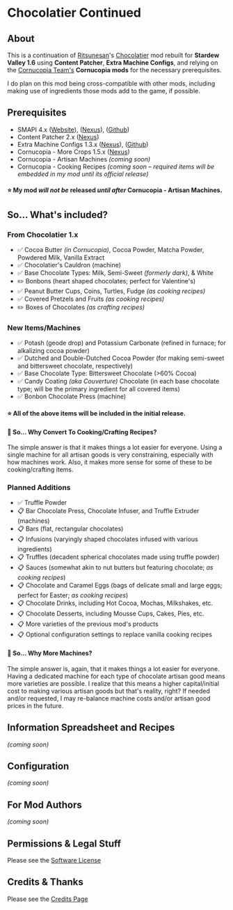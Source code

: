 # Chocolatier Continued

## About

This is a continuation of [Ritsunesan](https://www.nexusmods.com/stardewvalley/users/40687890)'s [Chocolatier](https://www.nexusmods.com/stardewvalley/mods/5403) mod rebuilt for **Stardew Valley 1.6** using **Content Patcher**, **Extra Machine Configs**, and relying on the [Cornucopia Team's](https://github.com/MizuJakkaru/Cornucopia/?tab=readme-ov-file#cornucopia-team) **Cornucopia mods** for the necessary prerequisites.

I do plan on this mod being cross-compatible with other mods, including making use of ingredients those mods add to the game, if possible.

## Prerequisites

- SMAPI 4.x ([Website](https://smapi.io/)), ([Nexus](https://www.nexusmods.com/stardewvalley/mods/2400)), ([Github](https://github.com/Pathoschild/SMAPI/releases))
- Content Patcher 2.x ([Nexus](https://www.nexusmods.com/stardewvalley/mods/1915))
- Extra Machine Configs 1.3.x ([Nexus](https://www.nexusmods.com/stardewvalley/mods/22256)), ([Github](https://github.com/zombifier/My_Stardew_Mods/tree/master/ExtraMachineConfig))
- Cornucopia - More Crops 1.5.x ([Nexus](https://www.nexusmods.com/stardewvalley/mods/19508))
- Cornucopia - Artisan Machines *(coming soon)*
- Cornucopia - Cooking Recipes *(coming soon – required items will be embedded in my mod until its official release)*

#### ⭐️ My mod _will not be_ released _until after_ Cornucopia - Artisan Machines.

## So&hellip; What's included?

### From Chocolatier 1.x

- ✅ Cocoa Butter *(in Cornucopia)*, Cocoa Powder, Matcha Powder, Powdered Milk, Vanilla Extract
- ✅ Chocolatier's Cauldron (machine)
- ✅ Base Chocolate Types: Milk, Semi-Sweet *(formerly dark)*, & White
- ✏️ Bonbons (heart shaped chocolates; perfect for Valentine's)
- ✅ Peanut Butter Cups, Coins, Turtles, Fudge *(as cooking recipes)*
- ✅ Covered Pretzels and Fruits *(as cooking recipes)*
- ✏️ Boxes of Chocolates *(as crafting recipes)*

### New Items/Machines

- ✅ Potash (geode drop) and Potassium Carbonate (refined in furnace; for alkalizing cocoa powder)
- ✅ Dutched and Double-Dutched Cocoa Powder (for making semi-sweet and bittersweet chocolate, respectively)
- ✅ Base Chocolate Type: Bittersweet Chocolate (>60% Cocoa)
- ✅ Candy Coating *(aka Couverture)* Chocolate (in each base chocolate type; will be the primary ingredient for all covered items)
- ✅ Bonbon Chocolate Press (machine)

#### ⭐️ __All__ of the above items will be included in the initial release.

#### 📍 So&hellip; Why Convert To Cooking/Crafting Recipes?

The simple answer is that it makes things a lot easier for everyone. Using a single machine for all artisan goods is very constraining, especially with how machines work. Also, it makes more sense for some of these to be cooking/crafting items.

### Planned Additions

- ✅ Truffle Powder
- 📋 Bar Chocolate Press, Chocolate Infuser, and Truffle Extruder (machines)
- 📋 Bars (flat, rectangular chocolates)
- 📋 Infusions (varyingly shaped chocolates infused with various ingredients)
- 📋 Truffles (decadent spherical chocolates made using truffle powder)
- 📋 Sauces (somewhat akin to nut butters but featuring chocolate; *as cooking recipes*)
- 📋 Chocolate and Caramel Eggs (bags of delicate small and large eggs; perfect for Easter; *as cooking recipes*)
- 📋 Chocolate Drinks, including Hot Cocoa, Mochas, Milkshakes, etc.
- 📋 Chocolate Desserts, including Mousse Cups, Cakes, Pies, etc.
- 📋 More varieties of the previous mod's products
- 📋 Optional configuration settings to replace vanilla cooking recipes

#### 📍 So&hellip; Why More Machines?

The simple answer is, again, that it makes things a lot easier for everyone. Having a dedicated machine for each type of chocolate artisan good means more varieties are possible. I realize that this means a higher capital/initial cost to making various artisan goods but that's reality, right? If needed and/or requested, I may re-balance machine costs and/or artisan good prices in the future.

## Information Spreadsheet and Recipes

*(coming soon)*

## Configuration

*(coming soon)*

## For Mod Authors

*(coming soon)*

## Permissions & Legal Stuff

Please see the [Software License](LICENSE)

## Credits & Thanks

Please see the [Credits Page](CREDITS.md)
